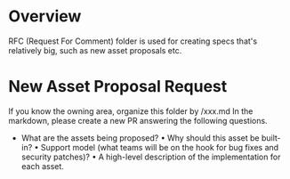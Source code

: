 # Overview
RFC (Request For Comment) folder is used for creating specs that's relatively big, such as new asset proposals etc.

# New Asset Proposal Request
If you know the owning area, organize this folder by <area name>/xxx.md
In the markdown, please create a new PR answering the following questions.
* What are the assets being proposed?
•	Why should this asset be built-in?
•	Support model (what teams will be on the hook for bug fixes and security patches)?
•	A high-level description of the implementation for each asset.
